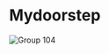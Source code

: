 # Mydoorstep

![Group 104](https://user-images.githubusercontent.com/10972674/123814324-46707500-d8fe-11eb-8fe4-32badea111ae.png)

